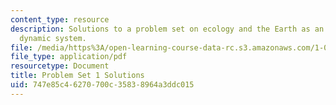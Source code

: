 ```yaml
---
content_type: resource
description: Solutions to a problem set on ecology and the Earth as an integrated
  dynamic system.
file: /media/https%3A/open-learning-course-data-rc.s3.amazonaws.com/1-018j-ecology-i-the-earth-system-fall-2009/747e85c46270700c35838964a3ddc015_MIT1_018JF09_hw1_ans.pdf
file_type: application/pdf
resourcetype: Document
title: Problem Set 1 Solutions
uid: 747e85c4-6270-700c-3583-8964a3ddc015
---
```

